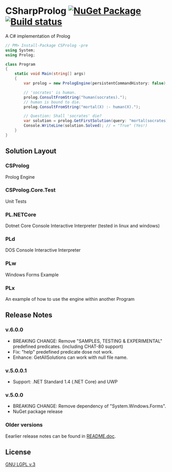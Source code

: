 # CSharpProlog [![NuGet Package](https://img.shields.io/nuget/v/CSProlog.svg)](https://www.nuget.org/packages/CSProlog/) [![Build status](https://ci.appveyor.com/api/projects/status/prufu2gwyb63l3ua?svg=true)](https://ci.appveyor.com/project/jsakamoto/csharpprolog)
A C# implementation of Prolog

```csharp
// PM> Install-Package CSProlog -pre
using System;
using Prolog;

class Program
{
    static void Main(string[] args)
    {
        var prolog = new PrologEngine(persistentCommandHistory: false);

        // 'socrates' is human.
        prolog.ConsultFromString("human(socrates).");
        // human is bound to die.
        prolog.ConsultFromString("mortal(X) :- human(X).");

        // Question: Shall 'socrates' die?
        var solution = prolog.GetFirstSolution(query: "mortal(socrates).");
        Console.WriteLine(solution.Solved); // = "True" (Yes!)
    }
}
```
## Solution Layout
### CSProlog
Prolog Engine

### CSProlog.Core.Test
Unit Tests

### PL.NETCore
Dotnet Core Console Interactive Interpreter (tested in linux and windows)

### PLd
DOS Console Interactive Interpreter

### PLw
Windows Forms Example

### PLx
An example of how to use the engine within another Program

## Release Notes

### v.6.0.0

- BREAKING CHANGE: Remove "SAMPLES, TESTING & EXPERIMENTAL" predefined predicates. (including CHAT-80 support)
- Fix: "help" predefined predicate dose not work.
- Enhance: GetAllSolutions can work with null file name.

### v.5.0.0.1

- Support: .NET Standard 1.4 (.NET Core) and UWP

### v.5.0.0

- BREAKING CHANGE: Remove dependency of "System.Windows.Forms".
- NuGet package release

### Older versions

Eearlier release notes can be found in [README.doc](README.doc).

## License

[GNU LGPL v.3](LICENSE)

